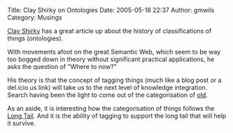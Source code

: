 Title: Clay Shirky on Ontologies
Date: 2005-05-18 22:37
Author: gmwils
Category: Musings

[Clay Shirky][] has a great article up about the history of
classifications of things (ontologies).

With movements afoot on the great Semantic Web, which seem to be way too
bogged down in theory without significant practical applications, he
asks the question of "Where to now?"

His theory is that the concept of tagging things (much like a blog post
or a del.icio.us link) will take us to the next level of knowledge
integration. Search having been the light to come out of the
categorisation of [old][].

As an aside, it is interesting how the categorisation of things follows
the [Long Tail][]. And it is the ability of tagging to support the long
tail that will help it survive.

  [Clay Shirky]: http://shirky.com/writings/ontology_overrated.html
  [old]: http://dir.yahoo.com/
  [Long Tail]: http://longtail.typepad.com/the_long_tail/2005/05/the_origins_of_.html
